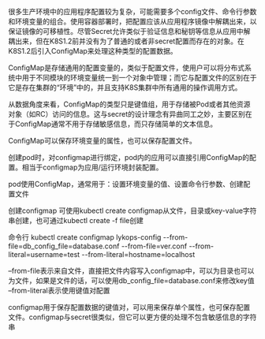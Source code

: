 很多生产环境中的应用程序配置较为复杂，可能需要多个config文件、命令行参数和环境变量的组合。使用容器部署时，把配置应该从应用程序镜像中解耦出来，以保证镜像的可移植性。尽管Secret允许类似于验证信息和秘钥等信息从应用中解耦出来，但在K8S1.2前并没有为了普通的或者非secret配置而存在的对象。在K8S1.2后引入ConfigMap来处理这种类型的配置数据。

ConfigMap是存储通用的配置变量的，类似于配置文件，使用户可以将分布式系统中用于不同模块的环境变量统一到一个对象中管理；而它与配置文件的区别在于它是存在集群的“环境”中的，并且支持K8S集群中所有通用的操作调用方式。

从数据角度来看，ConfigMap的类型只是键值组，用于存储被Pod或者其他资源对象（如RC）访问的信息。这与secret的设计理念有异曲同工之妙，主要区别在于ConfigMap通常不用于存储敏感信息，而只存储简单的文本信息。

ConfigMap可以保存环境变量的属性，也可以保存配置文件。

创建pod时，对configmap进行绑定，pod内的应用可以直接引用ConfigMap的配置。相当于configmap为应用/运行环境封装配置。

pod使用ConfigMap，通常用于：设置环境变量的值、设置命令行参数、创建配置文件



创建configmap
可使用kubectl create configmap从文件，目录或key-value字符串创建，也可通过kubectl create -f file创建

命令行
kubectl create configmap lykops-config --from-file=db_config_file=database.conf --from-file=ver.conf --from-literal=username=test --from-literal=hostname=localhost

–from-file表示来自文件，直接把文件内容写入configmap中，可以为目录也可以为文件，如果是文件的话，可以使用db_config_file=database.conf来修改key值 
–from-literal表示使用键值对配置


configmap用于保存配置数据的键值对，可以用来保存单个属性，也可保存配置文件。configmap与secret很类似，但它可以更方便的处理不包含敏感信息的字符串
